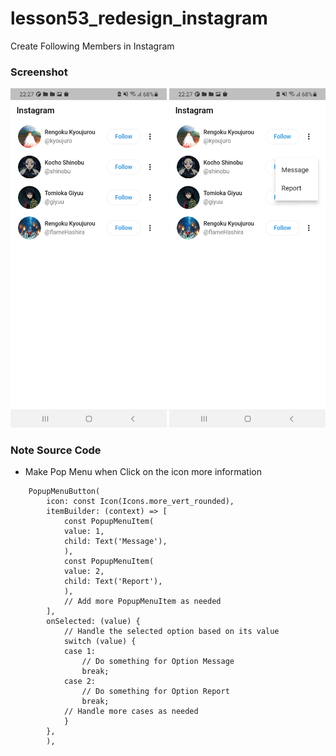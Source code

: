 # lesson53_redesign_instagram
Create Following Members in Instagram


### Screenshot
[<img src="assets/screenshot/img_insta_1.jpg" width="250">](assets/screenshot/img_insta_1.jpg)
[<img src="assets/screenshot/img_insta_2.jpg" width="250">](assets/screenshot/img_insta_2.jpg)

### Note Source Code
- Make Pop Menu when Click on the icon more information
```
    PopupMenuButton(
        icon: const Icon(Icons.more_vert_rounded),
        itemBuilder: (context) => [
            const PopupMenuItem(
            value: 1,
            child: Text('Message'),
            ),
            const PopupMenuItem(
            value: 2,
            child: Text('Report'),
            ),
            // Add more PopupMenuItem as needed
        ],
        onSelected: (value) {
            // Handle the selected option based on its value
            switch (value) {
            case 1:
                // Do something for Option Message
                break;
            case 2:
                // Do something for Option Report
                break;
            // Handle more cases as needed
            }
        },
        ),
```